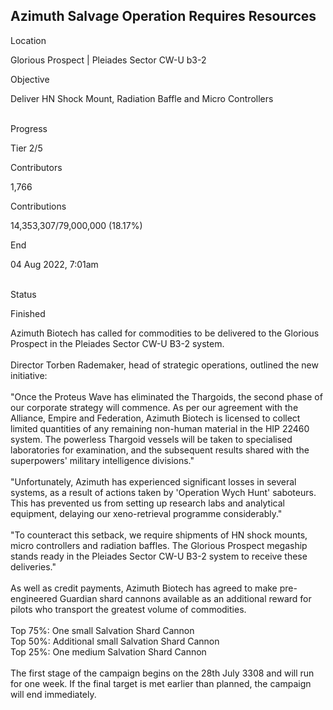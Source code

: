 ## Azimuth Salvage Operation Requires Resources

Location

Glorious Prospect \| Pleiades Sector CW-U b3-2

Objective

Deliver HN Shock Mount, Radiation Baffle and Micro Controllers

\
Progress

Tier 2/5

Contributors

1,766

Contributions

14,353,307/79,000,000 (18.17%)

End

04 Aug 2022, 7:01am

\
Status

Finished

Azimuth Biotech has called for commodities to be delivered to the
Glorious Prospect in the Pleiades Sector CW-U B3-2 system.\
\
Director Torben Rademaker, head of strategic operations, outlined the
new initiative:\
\
\"Once the Proteus Wave has eliminated the Thargoids, the second phase
of our corporate strategy will commence. As per our agreement with the
Alliance, Empire and Federation, Azimuth Biotech is licensed to collect
limited quantities of any remaining non-human material in the HIP 22460
system. The powerless Thargoid vessels will be taken to specialised
laboratories for examination, and the subsequent results shared with the
superpowers\' military intelligence divisions.\"\
\
\"Unfortunately, Azimuth has experienced significant losses in several
systems, as a result of actions taken by \'Operation Wych Hunt\'
saboteurs. This has prevented us from setting up research labs and
analytical equipment, delaying our xeno-retrieval programme
considerably.\"\
\
\"To counteract this setback, we require shipments of HN shock mounts,
micro controllers and radiation baffles. The Glorious Prospect megaship
stands ready in the Pleiades Sector CW-U B3-2 system to receive these
deliveries.\"\
\
As well as credit payments, Azimuth Biotech has agreed to make
pre-engineered Guardian shard cannons available as an additional reward
for pilots who transport the greatest volume of commodities.\
\
Top 75%: One small Salvation Shard Cannon\
Top 50%: Additional small Salvation Shard Cannon\
Top 25%: One medium Salvation Shard Cannon\
\
The first stage of the campaign begins on the 28th July 3308 and will
run for one week. If the final target is met earlier than planned, the
campaign will end immediately.
